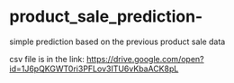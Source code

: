 # product_sale_prediction-
simple prediction based on the previous product sale data

csv file is in the link:
https://drive.google.com/open?id=1J6pQKGWT0ri3PFLov3ITU6vKbaACK8pL
